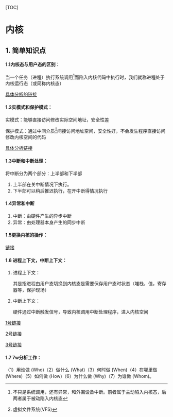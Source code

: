 [TOC]

# 内核

## 1. 简单知识点

#### 1.1内核态与用户态的区别：



当一个任务（进程）执行系统调用[^1]而陷入内核代码中执行时，我们就称进程处于内核运行态（或简称内核态）

[具体分析的链接][1]

#### 1.2实模式和保护模式：

实模式：能够直接访问修改实际空间地址，安全性差

保护模式：通过中间介质[^2]间接访问地址空间，安全性好，不会发生程序直接访问修改内核空间的代码

[具体分析链接][2]

#### 1.3中断和中断处理：

将中断分为两个部分：上半部和下半部

1. 上半部在关中断情况下执行。
2. 下半部可以稍后推迟执行，在开中断得情况执行



#### 1.4异常和中断

1. 中断：由硬件产生的异步中断
2. 异常：由处理器本身产生的同步中断

#### 1.5更换内核的操作：

[链接][3]

#### 1.6 进程上下文，中断上下文：

1. 进程上下文：

   其是指进程由用户态切换到内核态是需要保存用户态时状态（堆栈，值，寄存器等，保护现场）

2. 中断上下文：

   硬件通过中断触发信号，导致内核调用中断处理程序，进入内核空间

[1号链接][4]

[2号链接][5]

[3号链接][6]

#### 1.7 7w分析工作：

  （1）用谁做 (Who)（2）做什么 (What)（3）何时做 (When)（4）在哪里做 (Where)（5）如何做 (How)（6）为什么做 (Why)（7）为谁做 (Whom)。



[1]:https://blog.csdn.net/fatsandwich/article/details/2131707
[2]:https://blog.csdn.net/trochiluses/article/details/8954527
[3]:https://blog.csdn.net/mofiu/article/details/77894203
[4]:https://blog.csdn.net/zqixiao_09/article/details/50877756
[5]:https://blog.csdn.net/gangyanliang/article/details/6887128
[6]:https://blog.csdn.net/gangyanliang/article/details/6887128

[^1]:不只是系统调用，还有异常，和外围设备中断。前者属于主动陷入内核态，后两者属于被动陷入内核态
[^2]:虚拟文件系统(VFS)

